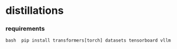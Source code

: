 # distillations

### requirements
```bash  pip install transformers[torch] datasets tensorboard vllm```
